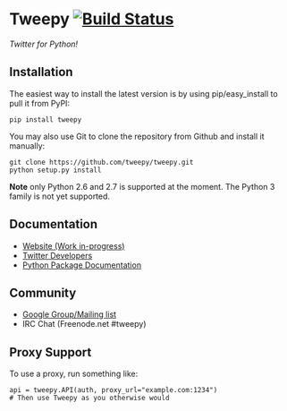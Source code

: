 Tweepy [![Build Status](https://travis-ci.org/tweepy/tweepy.png)](https://travis-ci.org/tweepy/tweepy)
======
*Twitter for Python!*

Installation
------------
The easiest way to install the latest version
is by using pip/easy_install to pull it from PyPI:

    pip install tweepy

You may also use Git to clone the repository from
Github and install it manually:

    git clone https://github.com/tweepy/tweepy.git
    python setup.py install

**Note** only Python 2.6 and 2.7 is supported at
the moment. The Python 3 family is not yet supported.

Documentation
-------------
  - [Website (Work in-progress)](http://tweepy.github.com/)
  - [Twitter Developers](http://dev.twitter.com/)
  - [Python Package Documentation](http://packages.python.org/tweepy/html/index.html)

Community
---------
  - [Google Group/Mailing list](http://groups.google.com/group/tweepy)
  - IRC Chat (Freenode.net #tweepy)

Proxy Support
-------------
To use a proxy, run something like:

    api = tweepy.API(auth, proxy_url="example.com:1234")
    # Then use Tweepy as you otherwise would
